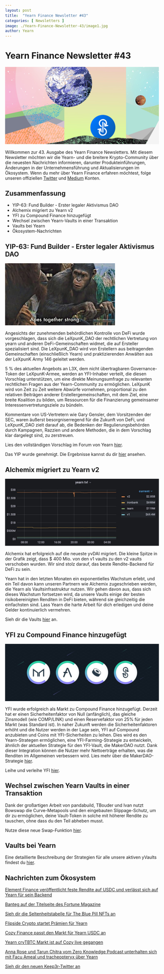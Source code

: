 ```yaml
---
layout: post
title:  "Yearn Finance Newsletter #43"
categories: [ Newsletters ]
image: ./Yearn-Finance-Newsletter-43/image1.jpg
author: Yearn
---
```


# Yearn Finance Newsletter #43

![](image1.jpg)

Willkommen zur 43. Ausgabe des Yearn Finance Newsletters. Mit diesem Newsletter möchten wir die Yearn- und die breitere Krypto-Community über die neuesten Nachrichten informieren, darunter Produkteinführungen, Änderungen in der Unternehmensführung und Aktualisierungen im Ökosystem. Wenn du mehr über Yearn Finance erfahren möchtest, folge unseren offiziellen [Twitter](https://twitter.com/iearnfinance) und [Medium](https://medium.com/iearn) Konten.

## **Zusammenfassung**

- YIP-63: Fund Builder - Erster legaler Aktivismus DAO
-	Alchemix migriert zu Yearn v2
-	YFI zu Compound Finance hinzugefügt
-	Wechsel zwischen Yearn-Vaults in einer Transaktion
-	Vaults bei Yearn
-	Ökosystem-Nachrichten

## **YIP-63: Fund Builder - Erster legaler Aktivismus DAO**

![](image2.jpg)

Angesichts der zunehmenden behördlichen Kontrolle von DeFi wurde vorgeschlagen, dass sich die LeXpunK_DAO der rechtlichen Vertretung von yearn und anderen DeFi-Gemeinschaften widmet, die auf Ersteller spezialisiert sind. Die LeXpunK_DAO wird von Erstellern aus beitragenden Gemeinschaften (einschließlich Yearn) und praktizierenden Anwälten aus der LeXpunK Army 146 geleitet werden.

5 % des aktuellen Angebots an L3X, dem nicht übertragbaren Governance-Token der LeXpunK-Armee, werden an YFI-Inhaber verteilt, die diesen Vorschlag unterstützen, um eine direkte Meinungsumfrage zu relevanten rechtlichen Fragen aus der Yearn-Community zu ermöglichen. LeXpunK wird von Zeit zu Zeit weitere Abwürfe vornehmen, proportional zu den relativen Beiträgen anderer Erstellergemeinschaften, mit dem Ziel, eine breite Koalition zu bilden, um Ressourcen für die Finanzierung gemeinsamer Interessenvertretungsziele zu bündeln.

Kommentare von US-Vertretern wie Gary Gensler, dem Vorsitzenden der SEC, waren äußerst besorgniserregend für die Zukunft von DeFi, und LeXpunK_DAO zielt darauf ab, die Bedenken der Regulierungsbehörden durch Kampagnen, Razzien und andere Methoden, die in dem Vorschlag klar dargelegt sind, zu zerstreuen.

Lies den vollständigen Vorschlag im Forum von Yearn [hier](https://gov.yearn.finance/t/yip-63-fund-builder-first-legal-activism-dao/11280).

Das YIP wurde genehmigt. Die Ergebnisse kannst du dir [hier](https://gov.yearn.finance/t/proposal-fund-builder-first-legal-activism-dao/11280) ansehen.

## **Alchemix migriert zu Yearn v2**

![](image3.jpg)

Alchemix hat erfolgreich auf die neueste yvDAI migriert. Die kleine Spitze in der Grafik zeigt, dass $ 400 Mio. von den v1 vaults zu den v2 vaults verschoben wurden. Wir sind stolz darauf, das beste Rendite-Backend für DeFi zu sein.

Yearn hat in den letzten Monaten ein exponentielles Wachstum erlebt, und ein Teil davon kann unseren Partnern wie Alchemix zugeschrieben werden, die Yearn als Vaultsinfrastruktur nutzen. Wir gehen davon aus, dass sich dieses Wachstum fortsetzen wird, da unsere Vaults einige der besten risikobereinigten Renditen in DeFi bieten, während sie gleichzeitig die einfachsten sind. Lass Yearn die harte Arbeit für dich erledigen und deine Gelder kontinuierlich vermehren.

Sieh dir die Vaults [hier](https://yearn.finance/vaults) an.

## **YFI zu Compound Finance hinzugefügt**

![](image4.jpg)

YFI wurde erfolgreich als Markt zu Compound Finance hinzugefügt. Derzeit hat er einen Sicherheitenfaktor von Null (anfänglich), das gleiche Zinsmodell (wie COMP/LINK) und einen Reservefaktor von 25% für jeden Markt (was Standard ist). In naher Zukunft werden die Sicherheitenfaktoren erhöht und die Nutzer werden in der Lage sein, YFI auf Compound anzubieten und Coins mit YFI-Sicherheiten zu leihen. Dies wird es den Yearn-Strategen ermöglichen, eine YFI-Farming-Strategie zu entwickeln, ähnlich der aktuellen Strategie für den YFI-Vault, die MakerDAO nutzt. Dank dieser Integration können die Nutzer mehr Nettoerträge erhalten, was die Renditen im Allgemeinen verbessern wird. Lies mehr über die MakerDAO-Strategie [hier](https://yearn.fi/invest/0xE14d13d8B3b85aF791b2AADD661cDBd5E6097Db1).

Leihe und verleihe YFI [hier](https://app.compound.finance/).

## **Wechsel zwischen Yearn Vaults in einer Transaktion**

Dank der großartigen Arbeit von pandabuild, TBouder und Ivan nutzt Bowswap die Curve-Metapools und den eingebauten Slippage-Schutz, um dir zu ermöglichen, deine Vault-Token in solche mit höherer Rendite zu tauschen, ohne dass du den Teil abheben musst.

Nutze diese neue Swap-Funktion [hier](https://bowswap.finance/).

## **Vaults bei Yearn**

Eine detaillierte Beschreibung der Strategien für alle unsere aktiven yVaults findest du [hier](https://medium.com/yearn-state-of-the-vaults/the-vaults-at-yearn-9237905ffed3).

## **Nachrichten zum Ökosystem**

[Element Finance veröffentlicht feste Rendite auf USDC und verlässt sich auf Yearn für sein Backend](https://twitter.com/element_fi/status/1422934199284215810?s=20)

[Banteg auf der Titelseite des Fortune Magazine](https://twitter.com/FortuneMagazine/status/1420803860336152577)

[Sieh dir die Seltenheitstabelle für The Blue Pill NFTs an](https://github.com/banteg/blue-pill#rarity-table)

[Flipside Crypto startet Prämien für Yearn](https://twitter.com/BmurrayFlipside/status/1421147576674422788)

[Cozy Finance passt den Markt für Yearn USDC an](https://twitter.com/cozyfinance/status/1422226784674664453)

[Yearn crvTBTC Markt ist auf Cozy live gegangen](https://twitter.com/cozyfinance/status/1422633897490223107)

[Anna Rose und Tarun Chitra vom Zero Knowledge Podcast unterhalten sich mit Facu Ameal und tracheopteryx über Yearn](https://www.zeroknowledge.fm/192)

[Sieh dir den neuen Keep3r-Twitter an](https://twitter.com/thekeep3r)
